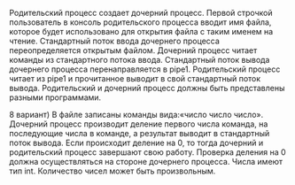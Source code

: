 Родительский процесс создает дочерний процесс. Первой строчкой пользователь в консоль
родительского процесса вводит имя файла, которое будет использовано для открытия файла с
таким именем на чтение. Стандартный поток ввода дочернего процесса переопределяется
открытым файлом. Дочерний процесс читает команды из стандартного потока ввода.
Стандартный поток вывода дочернего процесса перенаправляется в pipe1. Родительский процесс
читает из pipe1 и прочитанное выводит в свой стандартный поток вывода. Родительский и
дочерний процесс должны быть представлены разными программами.

8 вариант) В файле записаны команды вида:«число число число<endline>». Дочерний процесс
производит деление первого числа команда, на последующие числа в команде, а результат
выводит в стандартный поток вывода. Если происходит деление на 0, то тогда дочерний и
родительский процесс завершают свою работу. Проверка деления на 0 должна осуществляться на
стороне дочернего процесса. Числа имеют тип int. Количество чисел может быть произвольным.
